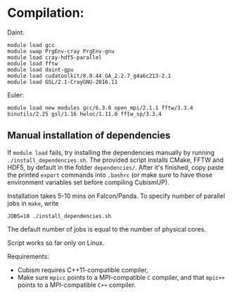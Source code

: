 # Compilation:

Daint:
```shell
module load gcc
module swap PrgEnv-cray PrgEnv-gnu
module load cray-hdf5-parallel
module load fftw
module load daint-gpu
module load cudatoolkit/8.0.44_GA_2.2.7_g4a6c213-2.1
module load GSL/2.1-CrayGNU-2016.11
```

Euler:
```shell
module load new modules gcc/6.3.0 open_mpi/2.1.1 fftw/3.3.4 binutils/2.25 gsl/1.16 hwloc/1.11.0 fftw_sp/3.3.4
```

## Manual installation of dependencies

If `module load` fails, try installing the dependencies manually by running `./install_dependencies.sh`. The provided script installs CMake, FFTW and HDF5, by default in the folder `dependencies/`. After it's finished, copy paste the printed `export` commands into `.bashrc` (or make sure to have those environment variables set before compiling CubismUP).

Installation takes 5-10 mins on Falcon/Panda. To specify number of parallel jobs in `make`, write
```
JOBS=10 ./install_dependencies.sh
```
The default number of jobs is equal to the number of physical cores.

Script works so far only on Linux.

Requirements:

- Cubism requires C++11-compatible compiler,
- Make sure `mpicc` points to a MPI-compatible `C` compiler, and that `mpic++` points to a MPI-compatible `C++` compiler.
